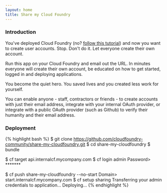 ```yaml
---
layout: home
title: Share my Cloud Foundry
---
```


### Introduction

You've deployed Cloud Foundry (no? [follow this tutorial](https://github.com/cloudfoundry-community/bosh-cloudfoundry/tree/master/tutorials)) and now you want to create user accounts. Stop. Don't do it. Let everyone create their own account.

Run this app on your Cloud Foundry and email out the URL. In minutes everyone will create their own account, be educated on how to get started, logged in and deploying applications.

You become the quiet hero. You saved lives and you created less work for yourself.

You can enable anyone - staff, contractors or friends - to create accounts with just their email address, integrate with your internal OAuth provider, or integrate with a public OAuth provider (such as Github) to verify their humanity and their email address.

### Deployment

{% highlight bash %}
$ git clone https://github.com/cloudfoundry-community/share-my-cloudfoundry.git
$ cd share-my-cloudfoundry
$ bundle

$ cf target api.internalcf.mycompany.com
$ cf login admin
Password> *******

$ cf push share-my-cloudfoundry --no-start
Domain> start.internalcf.mycompany.com
$ cf setup sharing
Transferring your admin credentials to application...
Deploying...
{% endhighlight %}